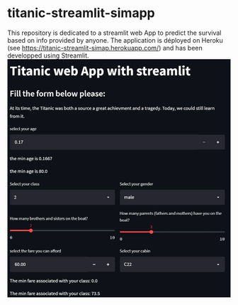 # titanic-streamlit-simapp
This repository is dedicated to a streamlit web App to predict the survival based on info provided by anyone.
The application is déployed on Heroku (see https://titanic-streamlit-simap.herokuapp.com/) and has been developped using Streamlit.
![App](./streamlit-simap-1.png)
